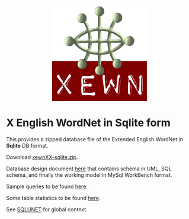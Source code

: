 <p align="center">
<img width="256" height="256" src="images/xewn2.png">
</p>

# X English WordNet in Sqlite form

This provides a zipped database file of the Extended English WordNet in **Sqlite**  DB format.

Download [xewnXX-sqlite.zip](https://x-englishwordnet.github.io/sqlite/xewnXX-sqlite.zip).

Database design document [here](xewn.pdf) that contains schema in UML, SQL schema, and finally the working model in MySql WorkBench format.

Sample queries to be found [here](xewn-queries.pdf).

Some table statistics to be found [here](stats/stats-XX.html).

See [SQLUNET](http://sqlunet.sourceforge.net/) for global context.